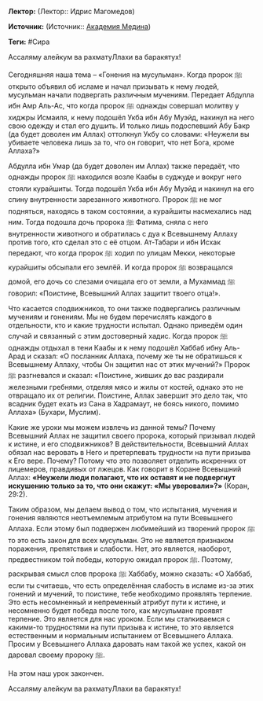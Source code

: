 **Лектор:** (Лектор:: Идрис Магомедов)

**Источник:** (Источник:: [Академия Медина](https://web.medinaschool.org/school/))

**Теги:** #Сира

Ассаляму алейкум ва рахматуЛлахи ва баракятух!


Сегодняшняя наша тема – «Гонения на мусульман». Когда пророк ﷺ открыто объявил об исламе и начал призывать к нему людей, мусульман начали подвергать различным мучениям. Передает Абдулла ибн Амр Аль-Ас, что когда пророк ﷺ однажды совершал молитву у хиджры Исмаиля, к нему подошёл Укба ибн Абу Муэйд, накинул на него свою одежду и стал его душить. И только лишь подоспевший Абу Бакр (да будет доволен им Аллах) оттолкнул Укбу со словами: «Неужели вы убиваете человека лишь за то, что он говорит, что нет Бога, кроме Аллаха?»


Абдулла ибн Умар (да будет доволен им Аллах) также передаёт, что однажды пророк ﷺ находился возле Каабы в суджуде и вокруг него стояли курайшиты. Тогда подошёл Укба ибн Абу Муэйд и накинул на его спину внутренности зарезанного животного. Пророк ﷺ не мог подняться, находясь в таком состоянии, а курайшиты насмехались над ним. Тогда подошла дочь пророка ﷺ Фатима, сняла с него внутренности животного и обратилась с дуа к Всевышнему Аллаху против того, кто сделал это с её отцом. Ат-Табари и ибн Исхак передают, что когда пророк ﷺ ходил по улицам Мекки, некоторые курайшиты обсыпали его землёй. И когда пророк ﷺ возвращался домой, его дочь со слезами очищала его от земли, а Мухаммад ﷺ говорил: «Поистине, Всевышний Аллах защитит твоего отца!».


Что касается сподвижников, то они также подвергались различным мучениям и гонениям. Мы не будем перечислять каждого в отдельности, кто и какие трудности испытал. Однако приведём один случай и связанный с этим достоверный хадис. Когда пророк ﷺ однажды отдыхал в тени Каабы и к нему подошёл Хаббаб ибну Аль-Арад и сказал: «О посланник Аллаха, почему же ты не обратишься к Всевышнему Аллаху, чтобы Он защитил нас от этих мучений?» Пророк ﷺ разгневался и сказал: «Поистине, живших до вас раздирали железными гребнями, отделяя мясо и жилы от костей, однако это не отвращало их от религии. Поистине, Аллах завершит это дело так, что всадник будет ехать из Сана в Хадрамаут, не боясь никого, помимо Аллаха» (Бухари, Муслим).


Какие же уроки мы можем извлечь из данной темы? Почему Всевышний Аллах не защитил своего пророка, который призывал людей к истине, и его сподвижников? В действительности, Всевышний Аллах обязал нас веровать в Него и претерпевать трудности на пути призыва к Его вере. Почему? Потому что это позволяет отделить искренних от лицемеров, правдивых от лжецов. Как говорит в Коране Всевышний Аллах: **«Неужели люди полагают, что их оставят и не подвергнут искушению только за то, что они скажут: «Мы уверовали»?»** (Коран, 29:2).


Таким образом, мы делаем вывод о том, что испытания, мучения и гонения являются неотъемлемым атрибутом на пути Всевышнего Аллаха. Если этому был подвержен любимейший из творений пророк ﷺ то это есть закон для всех мусульман. Это не является признаком поражения, препятствия и слабости. Нет, это является, наоборот, предвестником той победы, которую ожидал пророк ﷺ. Поэтому, раскрывая смысл слов пророка ﷺ Хаббабу, можно сказать: «О Хаббаб, если ты считаешь, что есть определённая слабость в исламе из-за этих гонений и мучений, то поистине, тебе необходимо проявлять терпение. Это есть несомненный и непременный атрибут пути к истине, и неcомненно будет победа после того, как мусульмане проявят терпение. Это является для нас уроком. Если мы сталкиваемся с какими-то трудностями на пути призыва к истине, то это является естественным и нормальным испытанием от Всевышнего Аллаха. Просим у Всевышнего Аллаха даровать нам такой же успех, какой он даровал своему пророку ﷺ.


На этом наш урок закончен.


Ассаляму алейкум ва рахматуЛлахи ва баракятух!


 


